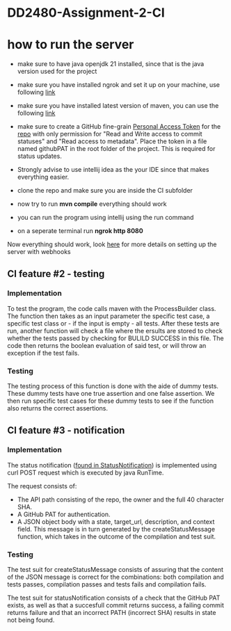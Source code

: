 # DD2480-Assignment-2-CI


# how to run the server
- make sure to have java openjdk 21 installed, since that is the java version used for the project
- make sure you have installed ngrok and set it up on your machine, use following [link](https://ngrok.com/docs/getting-started/)
- make sure you have installed latest version of maven, you can use the following [link](https://maven.apache.org/download.cgi)
- make sure to create a GitHub fine-grain [Personal Access Token](https://github.com/settings/tokens?type=beta) for the [repo](https://github.com/DD2480-group8-VT24/DD2480-Assignment-2-C) with only permission for "Read and Write access to commit statuses" and "Read access to metadata". Place the token in a file named githubPAT in the root folder of the project. This is required for status updates.
- Strongly advise to use intellij idea as the your IDE since that makes everything easier.
  
- clone the repo and make sure you are inside the CI subfolder
- now try to run **mvn compile** everything should work
- you can run the program using intellij using the run command
- on a seperate terminal run **ngrok http 8080**

Now everything should work, look [here](https://github.com/KTH-DD2480/smallest-java-ci/blob/master/README.md) for more details on setting up the server with webhooks

## CI feature #2 - testing

### Implementation

To test the program, the code calls maven with the ProcessBuilder class. The function then takes as an input parameter the specific test case, a specific test class or - if the input is empty - all tests. After these tests are run, another function will check a file where the ersults are stored to check whether the tests passed by checking for BULILD SUCCESS in this file.  The code then returns the boolean evaluation of said test, or will throw an exception if the test fails. 

### Testing
The testing process of this function is done with the aide of dummy tests. These dummy tests have one true assertion and one false assertion. We then run specific test cases for these dummy tests to see if the function also returns the correct assertions.

## CI feature #3 - notification

### Implementation

The status notification ([found in StatusNotification](src/main/java/group8/StatusNotification.java)) is implemented using curl POST request which is executed by java RunTime. 

The request consists of: 
- The API path consisting of the repo, the owner and the full 40 character SHA. 
- A GitHub PAT for authentication. 
- A JSON object body with a state, target_url, description, and context field. This message is in turn generated by the createStatusMessage function, which takes in the outcome of the compilation and test suit.

### Testing
The test suit for createStatusMessage consists of assuring that the content of the JSON message is correct for the combinations: both compilation and tests passes, compilation passes and tests fails and compilation fails.

The test suit for statusNotification consists of a check that the GitHub PAT exists, as well as that a succesfull commit returns success, a failing commit returns failure and that an incorrect PATH (incorrect SHA) results in state not being found.
